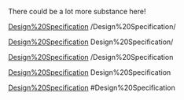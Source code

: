 There could be a lot more substance here!

[Design%20Specification](/Design%20Specification/)    /Design%20Specification/

[Design%20Specification](Design%20Specification/)     Design%20Specification/

[Design%20Specification](/Design%20Specification)     /Design%20Specification

[Design%20Specification](Design%20Specification)      Design%20Specification

[Design%20Specification](#Design%20Specification)    #Design%20Specification